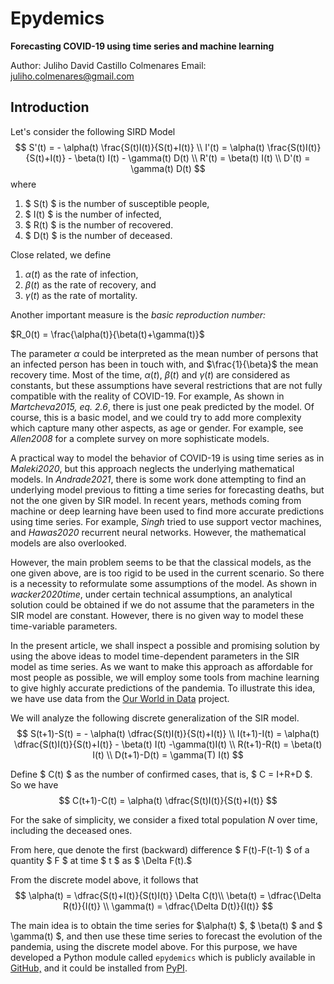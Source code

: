 
# Epydemics 

**Forecasting COVID-19 using time series and machine learning**

Author: Juliho David Castillo Colmenares
Email: juliho.colmenares@gmail.com

## Introduction

Let's consider the following SIRD Model
$$
S'(t) = - \alpha(t) \frac{S(t)I(t)}{S(t)+I(t)} \\
I'(t) = \alpha(t) \frac{S(t)I(t)}{S(t)+I(t)} - \beta(t) I(t)  - \gamma(t) D(t) \\
R'(t) = \beta(t) I(t) \\
D'(t) = \gamma(t) D(t)
$$
where

1. $ S(t) $ is the number of susceptible people,
2. $ I(t) $ is the number of infected,
3. $ R(t) $ is the number of recovered.
4. $ D(t) $ is the number of deceased.

Close related, we define

1. $\alpha(t)$ as the rate of infection,
2. $\beta(t)$ as the rate of recovery, and
3. $\gamma(t)$ as the rate of mortality.

Another important measure is the *basic reproduction number:*

$R_0(t) = \frac{\alpha(t)}{\beta(t)+\gamma(t)}$

The parameter $\alpha$ could be interpreted as the mean number of persons that an infected person has been in touch with, and $\frac{1}{\beta}$ the mean recovery time. Most of the time, $\alpha(t)$, $\beta(t)$ and $\gamma(t)$ are considered as constants, but these assumptions have several restrictions that are not fully compatible with the reality of COVID-19. For example, As shown in <cite>Martcheva2015, eq. 2.6</cite>, there is just one peak predicted by the model. Of course, this is a basic model, and we could try to add more complexity which capture many other aspects, as age or gender. For example, see <cite>Allen2008</cite> for a complete survey on more sophisticate models.

A practical way to model the behavior of COVID-19 is using time series as in <cite>Maleki2020</cite>, but this approach neglects the underlying mathematical models. In   <cite>Andrade2021</cite>, there is some work done attempting to find an underlying model previous to fitting a time series for forecasting deaths, but not the one given by SIR model. In recent years, methods coming from machine or deep learning have been used to find more accurate predictions using time series. For example, <cite>Singh</cite> tried to use support vector machines, and <cite>Hawas2020</cite> recurrent neural networks. However, the mathematical models are also overlooked.

However, the main problem seems to be that the classical models, as the one given above, are is too rigid to be used in the current scenario. So there is a necessity to reformulate some assumptions of the model. As shown in <cite>wacker2020time</cite>, under certain technical assumptions, an analytical solution could be obtained if we do not assume that the parameters in the SIR model are constant. However, there is no given way to model these time-variable parameters.

In the present article, we shall inspect a possible and promising solution by using the above ideas to model time-dependent parameters in the SIR model as time series. As we want to make this approach as affordable for most people as possible, we will employ some tools from machine learning to give highly accurate predictions of the pandemia. To illustrate this idea, we have use data from the [Our World in Data](https://ourworldindata.org/coronavirus) project.

We will analyze the following discrete generalization of the SIR model.
$$
S(t+1)-S(t) = - \alpha(t) \dfrac{S(t)I(t)}{S(t)+I(t)} \\
I(t+1)-I(t) = \alpha(t) \dfrac{S(t)I(t)}{S(t)+I(t)} - \beta(t) I(t) -\gamma(t)I(t) \\
R(t+1)-R(t) = \beta(t) I(t) \\
D(t+1)-D(t) = \gamma(T) I(t)
$$

Define $ C(t) $ as the number of confirmed cases, that is, $ C = I+R+D $. So we have
$$
C(t+1)-C(t) =  \alpha(t) \dfrac{S(t)I(t)}{S(t)+I(t)}
$$

For the sake of simplicity, we consider a fixed total population $N$ over time, including the deceased ones.

From here, que denote the first (backward) difference $ F(t)-F(t-1) $ of a quantity $ F $ at time $ t $ as $ \Delta F(t).$

From  the discrete model above, it follows that
$$
\alpha(t) = \dfrac{S(t)+I(t)}{S(t)I(t)} \Delta C(t)\\
\beta(t) = \dfrac{\Delta R(t)}{I(t)} \\
\gamma(t) = \dfrac{\Delta D(t)}{I(t)}
$$

The main idea is to obtain the time series for $\alpha(t) $, $ \beta(t) $ and $ \gamma(t) $, and then use these time series to forecast the evolution of the pandemia, using the discrete model above. For this purpose, we have developed a Python module called `epydemics` which is publicly available in [GitHub,](https://github.com/julihocc/epydemics) and it could be installed from [PyPI](https://pypi.org/project/epydemics/).
